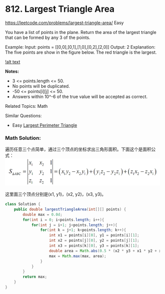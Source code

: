 # 812. Largest Triangle Area
<https://leetcode.com/problems/largest-triangle-area/>
Easy

You have a list of points in the plane. Return the area of the largest triangle that can be formed by any 3 of the points.

Example:
Input: points = [[0,0],[0,1],[1,0],[0,2],[2,0]]
Output: 2
Explanation: 
The five points are show in the figure below. The red triangle is the largest.

[!alt text](../resources/1027.png)

**Notes:**

* 3 <= points.length <= 50.
* No points will be duplicated.
* -50 <= points[i][j] <= 50.
* Answers within 10^-6 of the true value will be accepted as correct.

Related Topics: Math

Similar Questions: 
* Easy [Largest Perimeter Triangle](https://leetcode.com/problems/largest-perimeter-triangle/)

### Math Solution: 

遍历任意三个点简单，通过三个顶点的坐标求出三角形面积。下面这个是面积公式：
![alt text](../resources/triangle&#32;area&#32;formula.jpeg)

这里面三个顶点分别是(x1, y1)，(x2, y2)，(x3, y3)。

```java
class Solution {
    public double largestTriangleArea(int[][] points) {
        double max = 0.0d;
        for(int i = 0; i<points.length; i++){
            for(int j = i+1; j<points.length; j++){
                for(int k = j+1; k<points.length; k++){
                    int x1 = points[i][0], y1 = points[i][1];
                    int x2 = points[j][0], y2 = points[j][1];
                    int x3 = points[k][0], y3 = points[k][1];
                    double area = Math.abs(0.5 * (x2 * y3 + x1 * y2 + x3 * y1 - x3 * y2 - x2 * y1 - x1 * y3));
                    max = Math.max(max, area);
                }
            }
        }
        return max;
    }
}
```